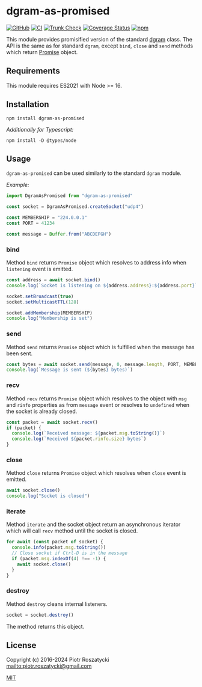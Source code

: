 # dgram-as-promised

<!-- markdownlint-disable MD013 -->

[![GitHub](https://img.shields.io/github/v/release/dex4er/js-dgram-as-promised?display_name=tag&sort=semver)](https://github.com/dex4er/js-dgram-as-promised)
[![CI](https://github.com/dex4er/js-dgram-as-promised/actions/workflows/ci.yaml/badge.svg)](https://github.com/dex4er/js-dgram-as-promised/actions/workflows/ci.yaml)
[![Trunk Check](https://github.com/dex4er/js-dgram-as-promised/actions/workflows/trunk.yaml/badge.svg)](https://github.com/dex4er/js-dgram-as-promised/actions/workflows/trunk.yaml)
[![Coverage Status](https://coveralls.io/repos/github/dex4er/js-dgram-as-promised/badge.svg)](https://coveralls.io/github/dex4er/js-dgram-as-promised)
[![npm](https://img.shields.io/npm/v/dgram-as-promised.svg)](https://www.npmjs.com/package/dgram-as-promised)

<!-- markdownlint-enable MD013 -->

This module provides promisified version of the standard
[dgram](https://nodejs.org/api/dgram.html) class. The API is the same as for
standard `dgram`, except `bind`, `close` and `send` methods which return
[Promise](https://developer.mozilla.org/en-US/docs/Web/JavaScript/Reference/Global_Objects/Promise)
object.

## Requirements

This module requires ES2021 with Node >= 16.

## Installation

```shell
npm install dgram-as-promised
```

_Additionally for Typescript:_

```shell
npm install -D @types/node
```

## Usage

`dgram-as-promised` can be used similarly to the standard `dgram` module.

_Example:_

```js
import DgramAsPromised from "dgram-as-promised"

const socket = DgramAsPromised.createSocket("udp4")

const MEMBERSHIP = "224.0.0.1"
const PORT = 41234

const message = Buffer.from("ABCDEFGH")
```

### bind

Method `bind` returns `Promise` object which resolves to address info when
`listening` event is emitted.

```js
const address = await socket.bind()
console.log(`Socket is listening on ${address.address}:${address.port}`)

socket.setBroadcast(true)
socket.setMulticastTTL(128)

socket.addMembership(MEMBERSHIP)
console.log("Membership is set")
```

### send

Method `send` returns `Promise` object which is fulfilled when the message
has been sent.

```js
const bytes = await socket.send(message, 0, message.length, PORT, MEMBERSHIP)
console.log(`Message is sent (${bytes} bytes)`)
```

### recv

Method `recv` returns `Promise` object which resolves to the object with `msg`
and `rinfo` properties as from `message` event or resolves to `undefined` when
the socket is already closed.

```js
const packet = await socket.recv()
if (packet) {
  console.log(`Received message: ${packet.msg.toString()}`)
  console.log(`Received ${packet.rinfo.size} bytes`)
}
```

### close

Method `close` returns `Promise` object which resolves when `close` event is
emitted.

```js
await socket.close()
console.log("Socket is closed")
```

### iterate

Method `iterate` and the socket object return an asynchronous iterator which
will call `recv` method until the socket is closed.

```js
for await (const packet of socket) {
  console.info(packet.msg.toString())
  // Close socket if Ctrl-D is in the message
  if (packet.msg.indexOf(4) !== -1) {
    await socket.close()
  }
}
```

### destroy

Method `destroy` cleans internal listeners.

```js
socket = socket.destroy()
```

The method returns this object.

## License

Copyright (c) 2016-2024 Piotr Roszatycki <mailto:piotr.roszatycki@gmail.com>

[MIT](https://opensource.org/licenses/MIT)
